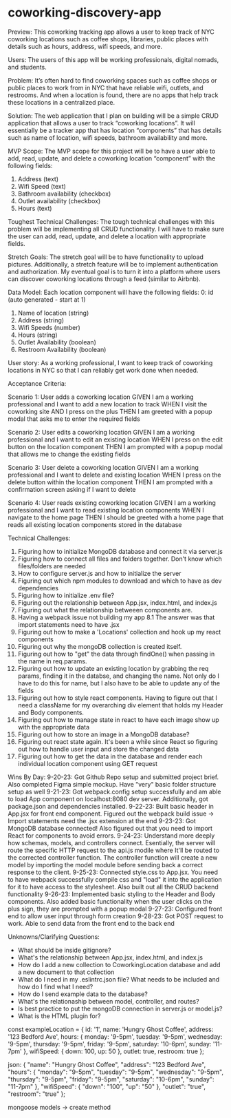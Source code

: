 # coworking-discovery-app
Preview: This coworking tracking app allows a user to keep track of NYC coworking locations such as coffee shops, libraries, public places with details such as hours, address, wifi speeds, and more. 

Users: The users of this app will be working professionals, digital nomads, and students.

Problem: It’s often hard to find coworking spaces such as coffee shops or public places to work from in NYC that have reliable wifi, outlets, and restrooms. And when a location is found, there are no apps that help track these locations in a centralized place.  

Solution: The web application that I plan on building will be a simple CRUD application that allows a user to track “coworking locations”. It will essentially be a tracker app that has location “components” that has details such as name of location, wifi speeds, bathroom availability and more.  

MVP Scope: The MVP scope for this project will be to have a user able to add, read, update, and delete a coworking location “component” with the following fields: 
1. Address (text)
2. Wifi Speed (text)
3. Bathroom availability (checkbox)
4. Outlet availability (checkbox)
5. Hours (text)

Toughest Technical Challenges: The tough technical challenges with this problem will be implementing all CRUD functionality. I will have to make sure the user can add, read, update, and delete a location with appropriate fields. 

Stretch Goals: The stretch goal will be to have functionality to upload pictures. Additionally, a stretch feature will be to  implement authentication and authorization. My eventual goal is to turn it into a platform where users can discover coworking locations through a feed (similar to Airbnb). 

Data Model: 
Each location component will have the following fields:
0: id (auto generated - start at 1)
1. Name of location (string)
2. Address (string)
3. Wifi Speeds (number)
4. Hours (string)
5. Outlet Availability (boolean)
6. Restroom Availability (boolean)

User story: 
As a working professional, I want to keep track of coworking locations in NYC so that I can reliably get work done when needed.

Acceptance Criteria: 

Scenario 1: User adds a coworking location
GIVEN I am a working professional and I want to add a new location to track
WHEN I visit the coworking site
AND I press on the plus
THEN I am greeted with a popup modal that asks me to enter the required fields

Scenario 2: User edits a coworking location
GIVEN I am a working professional and I want to edit an existing location
WHEN I press on the edit button on the location component
THEN I am prompted with a popup modal that allows me to change the existing fields

Scenario 3: User delete a coworking location
GIVEN I am a working professional and I want to delete and existing location
WHEN I press on the delete button within the location component
THEN I am prompted with a confirmation screen asking if I want to delete

Scenario 4: User reads existing coworking location
GIVEN I am a working professional and I want to read existing location components
WHEN I navigate to the home page
THEN I should be greeted with a home page that reads all existing location components stored in the database


Technical Challenges:
1. Figuring how to initialize MongoDB database and connect it via server.js
2. Figuring how to connect all files and folders together. Don't know which files/folders are needed
3. How to configure server.js and how to initialize the server
4. Figuring out which npm modules to download and which to have as dev dependencies
5. Figuring how to initialize .env file?
6. Figuring out the relationship between App.jsx, index.html, and index.js
7. Figuring out what the relationship betweeen components are. 
8. Having a webpack issue not building my app
  8.1 The answer was that import statements need to have .jsx
9. Figuring out how to make a 'Locations' collection and hook up my react components
10. Figuring out why the mongoDB collection is created itself. 
11. Figuring out how to "get" the data through findOne() when passing in the name in req.params.
12. Figuring out how to update an existing location by grabbing the req params, finding it in the databse, and changing the name. Not only do I have to do this for name, but I also have to be able to update any of the fields
13. Figuring out how to style react components. Having to figure out that I need a className for my overarching div element that holds my Header and Body components.
14. Figuring out how to manage state in react to have each image show up with the appropriate data
15. Figuring out how to store an image in a MongoDB database?
16. Figuring out react state again. It's been a while since React so figuring out how to handle user input and store the changed data
17. Figuring out how to get the data in the database and render each individual location component using GET request


Wins By Day: 
9-20-23: Got Github Repo setup and submitted project brief. Also completed Figma simple mockup. Have "very" basic folder structure setup as well
9-21-23: Got webpack.config setup successfully and am able to load App component on localhost:8080 dev server. Additionally, got package.json and dependencies installed. 
9-22-23: Built basic header in App.jsx for front end component. Figured out the webpack build issue -> Import statements need the .jsx extension at the end
9-23-23: Got MongoDB database connected! Also figured out that you need to import React for components to avoid errors.
9-24-23: Understand more deeply how schemas, models, and controllers connect. Esentially, the server will route the specific HTTP request to the api.js modile where It'll be routed to the corrected controller function. The controller function will create a new model by importing the model module before sending back a correct response to the client.
9-25-23: Connected style.css to App.jsx. You need to have webpack successfully compile css and "load" it into the application for it to have access to the stylesheet. Also built out all the CRUD backend functionality
9-26-23: Implemented basic styling to the Header and Body components. Also added basic functionality when the user clicks on the plus sign, they are prompted with a popup modal
9-27-23: Configured front end to allow user input through form creation
9-28-23: Got POST request to work. Able to send data from the front end to the back end

Unknowns/Clarifying Questions: 
- What should be inside gitignore?
- What's the relationship between App.jsx, index.html, and index.js
- How do I add a new collection to CoworkingLocation database and add a new document to that collection 
- What do I need in my .eslintrc.json file? What needs to be included and how do I find what I need?
- How do I send example data to the database?
- What's the relationaship between model, controller, and routes?
- Is best practice to put the mongoDB connection in server.js or model.js?
- What is the HTML plugin for?


const exampleLocation = { 
  id: '1',
  name: 'Hungry Ghost Coffee',
  address: '123 Bedford Ave',
  hours: {
    monday: '9-5pm',
    tuesday: '9-5pm',
    wednesday: '9-5pm',
    thursday: '9-5pm',
    friday: '9-5pm',
    saturday: '10-6pm',
    sunday: '11-7pm'
  },
  wifiSpeed: {
    down: 100, 
    up: 50
  },
  outlet: true,
  restroom: true
};

json: 
{ 
  "name": "Hungry Ghost Coffee",
  "address": "123 Bedford Ave",
  "hours": {
    "monday": "9-5pm",
    "tuesday": "9-5pm",
    "wednesday": "9-5pm",
    "thursday": "9-5pm",
    "friday": "9-5pm",
    "saturday": "10-6pm",
    "sunday": "11-7pm"
  },
  "wifiSpeed": {
    "down": "100", 
    "up": "50"
  },
  "outlet": "true",
  "restroom": "true"
};


mongoose models -> create method
